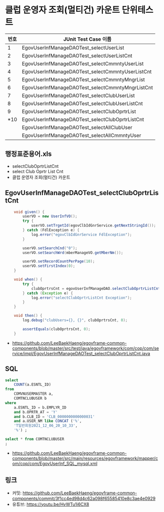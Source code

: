 # 클럽 운영자 조회(멀티건) 카운트 단위테스트

|번호|JUnit Test Case 이름|
|-|-|
|1|EgovUserInfManageDAOTest_selectUserList|
|2|EgovUserInfManageDAOTest_selectUserListCnt|
|3|EgovUserInfManageDAOTest_selectCmmntyUserList|
|4|EgovUserInfManageDAOTest_selectCmmntyUserListCnt|
|5|EgovUserInfManageDAOTest_selectCmmntyMngrList|
|6|EgovUserInfManageDAOTest_selectCmmntyMngrListCnt|
|7|EgovUserInfManageDAOTest_selectClubUserList|
|8|EgovUserInfManageDAOTest_selectClubUserListCnt|
|9|EgovUserInfManageDAOTest_selectClubOprtrList|
|*10|EgovUserInfManageDAOTest_selectClubOprtrListCnt|
||EgovUserInfManageDAOTest_selectAllClubUser|
||EgovUserInfManageDAOTest_selectAllCmmntyUser|

## 행정표준용어.xls

- selectClubOprtrListCnt
- select Club Oprtr List Cnt
- 클럽 운영자 조회(멀티건) 카운트

## EgovUserInfManageDAOTest_selectClubOprtrListCnt

```java
	void given() {
		userVO = new UserInfVO();
		try {
			userVO.setTrgetId(egovClbIdGnrService.getNextStringId());
		} catch (FdlException e) {
			log.error("egovClbIdGnrService FdlException");
		}

		userVO.setSearchCnd("0");
		userVO.setSearchWrd(mberManageVO.getMberNm());

		userVO.setRecordCountPerPage(10);
		userVO.setFirstIndex(0);
	}

	void when() {
		try {
			clubOprtrsCnt = egovUserInfManageDAO.selectClubOprtrListCnt(userVO);
		} catch (Exception e) {
			log.error("selectClubOprtrListCnt Exception");
		}
	}

	void then() {
		log.debug("clubUsers={}, {}", clubOprtrsCnt, 0);

		assertEquals(clubOprtrsCnt, 0);
	}
```

- https://github.com/LeeBaekHaeng/egovframe-common-components/blob/master/src/test/java/egovframework/com/cop/com/service/impl/EgovUserInfManageDAOTest_selectClubOprtrListCnt.java

## SQL

```sql
select
    COUNT(a.ESNTL_ID)
from
    COMVNUSERMASTER a,
    COMTNCLUBUSER b
where
    a.ESNTL_ID = b.EMPLYR_ID
    and b.OPRTR_AT = 'Y'
    and b.CLB_ID = 'CLB_0000000000000031'
    and a.USER_NM like CONCAT ('%',
    'T일반회원2021_12_06_20_10_33',
    '%') ;

select * from COMTNCLUBUSER
;
```

- https://github.com/LeeBaekHaeng/egovframe-common-components/blob/master/src/main/resources/egovframework/mapper/com/cop/com/EgovUserInf_SQL_mysql.xml

## 링크

- 커밋: https://github.com/LeeBaekHaeng/egovframe-common-components/commit/3f1cc4ed98d4c62a098f65585410e8c3ae4e0929
- 유튜브: https://youtu.be/HvWTu1i6CX8
